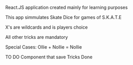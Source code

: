 React.JS application created mainly for learning purposes 

This app simmulates Skate Dice for games of S.K.A.T.E

X's are wildcards and is players choice 

All other tricks are mandatory 

Special Cases:
  Ollie + Nollie = Nollie 

TO DO 
  Component that save Tricks Done